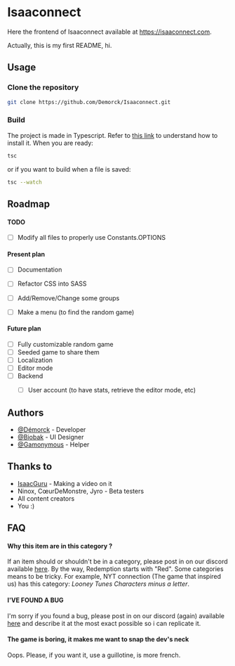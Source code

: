 
# Isaaconnect

Here the frontend of Isaaconnect available at https://isaaconnect.com.

Actually, this is my first README, hi.

## Usage
### Clone the repository

```bash
git clone https://github.com/Demorck/Isaaconnect.git
```

### Build
The project is made in Typescript. Refer to [this link](https://www.typescriptlang.org/download/)  to understand how to install it.
When you are ready:
```bash
tsc
```
or if you want to build when a file is saved:
```bash
tsc --watch
```

## Roadmap

#### TODO
* [ ] Modify all files to properly use Constants.OPTIONS

#### Present plan
* [ ]  Documentation
* [ ]  Refactor CSS into SASS
* [ ]  Add/Remove/Change some groups
* [ ]  Make a menu (to find the random game)


#### Future plan
* [ ]  Fully customizable random game
* [ ]  Seeded game to share them
* [ ]  Localization
* [ ]  Editor mode
* [ ]  Backend
    * [ ]  User account (to have stats, retrieve the editor mode, etc)


## Authors

- [@Démorck](https://www.github.com/Démorck) - Developer
- [@Biobak](https://www.github.com/Biobak64) - UI Designer
- [@Gamonymous](https://www.github.com/Rchardon) - Helper

## Thanks to
- [IsaacGuru](https://isaacguru.com/) - Making a video on it
- Ninox, CœurDeMonstre, Jyro - Beta testers
- All content creators 
- You :)


## FAQ

#### Why this item are in this category ?

If an item should or shouldn't be in a category, please post in on our discord available [here](https://discord.gg/vbbjN8axSy). By the way, Redemption starts with "Red". Some categories means to be tricky. For example, NYT connection (The game that inspired us) has this category: *Looney Tunes Characters minus a letter*.

#### I'VE FOUND A BUG

I'm sorry if you found a bug, please post in on our discord (again) available [here](https://discord.gg/vbbjN8axSy) and describe it at the most exact possible so i can replicate it.

#### The game is boring, it makes me want to snap the dev's neck

Oops. Please, if you want it, use a guillotine, is more french.
